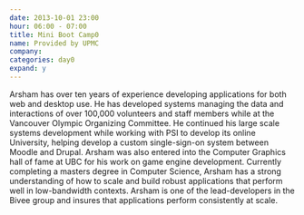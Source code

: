 ```yaml
---
date: 2013-10-01 23:00
hour: 06:00 - 07:00
title: Mini Boot Camp0
name: Provided by UPMC
company:
categories: day0
expand: y
---
```


Arsham has over ten years of experience developing applications for both web and desktop use. He has developed systems managing the data and interactions of over 100,000 volunteers and staff members while at the Vancouver Olympic Organizing Committee. He continued his large scale systems development while working with PSI to develop its online University, helping develop a custom single-sign-on system between Moodle and Drupal. Arsham was also entered into the Computer Graphics hall of fame at UBC for his work on game engine development. Currently completing a masters degree in Computer Science, Arsham has a strong understanding of how to scale and build robust applications that perform well in low-bandwidth contexts. Arsham is one of the lead-developers in the Bivee group and insures that applications perform consistently at scale.